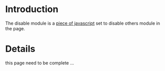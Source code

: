 # Introduction #

The disable  module is a [piece of javascript](http://genereek.googlecode.com/svn/trunk/system/addons/modules/disable.js) set to disable others module in the page.

# Details #

this page need to be complete ...
